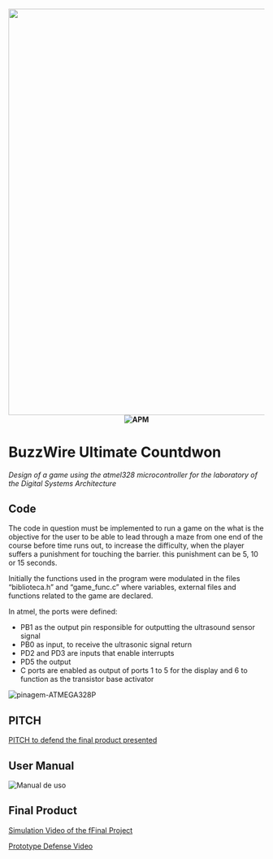 <h4 align="center">
<img src="https://github.com/jvictorrr/Trabalho_LASD/blob/1bdb91312664941075c2e2f1ef90c0b51a5b88e0/Images/PITCH.png" width="800"><br>
              <img alt="APM" src="https://img.shields.io/apm/l/vim-mode"><br>
    
 </h4>

# BuzzWire Ultimate Countdwon 

*Design of a game using the atmel328 microcontroller for the laboratory of the Digital Systems Architecture*






## Code	

The code in question must be implemented to run a game on the
what is the objective for the user to be able to lead through a maze from one end of the
course before time runs out, to increase the difficulty, when the player suffers a
punishment for touching the barrier. this punishment can be 5, 10 or 15 seconds.

Initially the functions used in the program were modulated in the files
“biblioteca.h” and “game_func.c” where variables, external files and functions related to the game are declared. 

In atmel, the ports were defined: 

- PB1 as the output pin responsible for outputting the ultrasound sensor signal
- PB0 as input, to receive the ultrasonic signal return
- PD2 and PD3 are inputs that enable interrupts
- PD5 the output
- C ports are enabled as output of ports 1 to 5 for the display and 6 to function as the transistor base activator

![pinagem-ATMEGA328P](https://user-images.githubusercontent.com/39633395/132619261-4ccc4969-8c45-4449-8be0-87d770c9837f.jpg)

## PITCH 

[PITCH to defend the final product presented](https://drive.google.com/file/d/1LEzGg78pW-nXzO4Q54EqiHweGOY5BdHT/view?usp=sharing)

## User Manual 

![Manual de uso](https://user-images.githubusercontent.com/39633395/132622117-d2d48401-c56a-415d-8626-c6b533580b84.PNG)

## Final Product 

[Simulation Video of the fFinal Project](https://drive.google.com/file/d/1KwUPKeS7etZ_c11gwBgEXL8bnkAvl5J5/view?usp=sharing)

[Prototype Defense Video](https://drive.google.com/file/d/1H-mTd3imIKwJv5nP-Kcity3_TwLu9CPs/view?usp=sharing)









